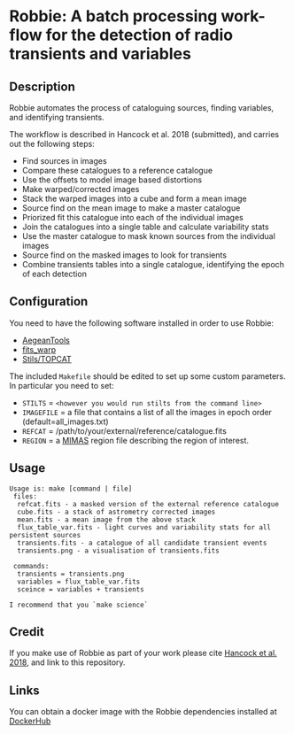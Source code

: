 # Robbie: A batch processing work-flow for the detection of radio transients and variables

## Description

Robbie automates the process of cataloguing sources, finding variables, and identifying transients.

The workflow is described in Hancock et al. 2018 (submitted), and carries out the following steps:
- Find sources in images
- Compare these catalogues to a reference catalogue
- Use the offsets to model image based distortions
- Make warped/corrected images
- Stack the warped images into a cube and form a mean image
- Source find on the mean image to make a master catalogue
- Priorized fit this catalogue into each of the individual images
- Join the catalogues into a single table and calculate variability stats
- Use the master catalogue to mask known sources from the individual images
- Source find on the masked images to look for transients
- Combine transients tables into a single catalogue, identifying the epoch of each detection

## Configuration
You need to have the following software installed in order to use Robbie:
- [AegeanTools](https://github.com/PaulHancock/Aegean)
- [fits_warp](https://github.com/nhurleywalker/fits_warp)
- [Stils/TOPCAT](http://www.star.bris.ac.uk/~mbt/topcat/)

The included `Makefile` should be edited to set up some custom parameters.
In particular you need to set:
- `STILTS` = `<however you would run stilts from the command line>`
- `IMAGEFILE` = a file that contains a list of all the images in epoch order (default=all_images.txt)
- `REFCAT` = /path/to/your/external/reference/catalogue.fits
- `REGION` = a [MIMAS](https://github.com/PaulHancock/Aegean/wiki/MIMAS) region file describing the region of interest.

## Usage
```
Usage is: make [command | file]
 files:
  refcat.fits - a masked version of the external reference catalogue
  cube.fits - a stack of astrometry corrected images
  mean.fits - a mean image from the above stack
  flux_table_var.fits - light curves and variability stats for all persistent sources
  transients.fits - a catalogue of all candidate transient events
  transients.png - a visualisation of transients.fits

 commands:
  transients = transients.png
  variables = flux_table_var.fits
  sceince = variables + transients

I recommend that you `make science`
```

## Credit
If you make use of Robbie as part of your work please cite [Hancock et al. 2018](http://adsabs.harvard.edu/abs/2019A%26C....27...23H), and link to this repository.

## Links
You can obtain a docker image with the Robbie dependencies installed at [DockerHub](https://hub.docker.com/repository/docker/paulhancock/robbie-next/)